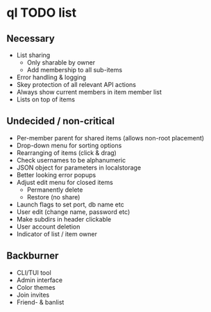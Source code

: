 # ql TODO list

## Necessary
* List sharing
    - Only sharable by owner
    - Add membership to all sub-items
* Error handling & logging
* Skey protection of all relevant API actions
* Always show current members in item member list
* Lists on top of items

## Undecided / non-critical
* Per-member parent for shared items (allows non-root placement)
* Drop-down menu for sorting options
* Rearranging of items (click & drag)
* Check usernames to be alphanumeric
* JSON object for parameters in localstorage
* Better looking error popups
* Adjust edit menu for closed items
    - Permanently delete
    - Restore
    (no share)
* Launch flags to set port, db name etc
* User edit (change name, password etc)
* Make subdirs in header clickable
* User account deletion
* Indicator of list / item owner

## Backburner
* CLI/TUI tool
* Admin interface
* Color themes
* Join invites
* Friend- & banlist
